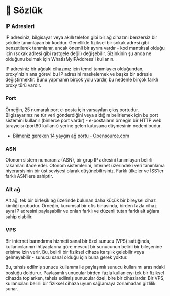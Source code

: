 # 🧱 Sözlük

### IP Adresleri

IP adresiniz, bilgisayar veya akıllı telefon gibi bir ağ cihazını benzersiz bir şekilde tanımlayan bir koddur. Genellikle fiziksel bir sokak adresi gibi benzetilerek tanımlanır, ancak önemli bir ayrım vardır - kod mantıksal olduğu için (sokak adresi gibi rastgele değil) değişebilir. Sizinkinin şu anda ne olduğunu bulmak için WhatIsMyIPAddress'i kullanın.

IP adresiniz bir ağdaki cihazınız için temel tanımlayıcı olduğundan, proxy'nizin ana görevi bu IP adresini maskelemek ve başka bir adresle değiştirmektir. Bunu yapmanın birçok yolu vardır, bu nedenle birçok farklı proxy türü vardır.

### Port

Örneğin, 25 numaralı port e-posta için varsayılan çıkış portudur. Bilgisayarınız ne tür veri gönderdiğini veya aldığını belirlemek için bu port sistemini kullanır (binlerce port vardır) - e-postaların örneğin bir HTTP web tarayıcısı (port80 kullanır) yerine gelen kutusuna düşmesinin nedeni budur.

- [Bilmeniz gereken 14 yaygın ağ portu - Opensource.com](https://opensource.com/article/18/10/common-network-ports)

### ASN

Otonom sistem numaranız (ASN), bir grup IP adresini tanımlayan belirli rakamları ifade eder. Otonom sistemlerini, İnternet üzerindeki veri tanımlama hiyerarşisinin bir üst seviyesi olarak düşünebilirsiniz. Farklı ülkeler ve İSS'ler farklı ASN'lere sahiptir.

### Alt ağ

Alt ağ, tek bir birleşik ağ üzerinde bulunan daha küçük bir bireysel cihaz kimliği grubudur. Örneğin, kurumsal bir ofis binasında, birden fazla cihaz aynı IP adresini paylaşabilir ve onları farklı ve düzenli tutan farklı alt ağlara sahip olabilir.

### VPS

Bir internet barındırma hizmeti sanal bir özel sunucu (VPS) sattığında, kullanıcılarının ihtiyaçlarına göre mevcut bir sunucunun belirli bir bileşenine erişime izin verir. Bu, belirli bir fiziksel cihaza karşılık gelebilir veya gelmeyebilir - sunucu sanal olduğu için buna gerek yoktur.

Bu, tahsis edilmiş sunucu kullanımı ile paylaşımlı sunucu kullanımı arasındaki boşluğu doldurur. Paylaşımlı sunucular birden fazla kullanıcıyı tek bir fiziksel cihazda toplarken, tahsis edilmiş sunucular özel, bire bir cihazlardır. Bir VPS, kullanıcıları belirli bir fiziksel cihaza uyum sağlamaya zorlamadan gizlilik sunar.